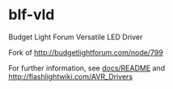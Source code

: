 blf-vld
=======

Budget Light Forum Versatile LED Driver

Fork of http://budgetlightforum.com/node/799

For further information, see [docs/README](https://github.com/maugsburger/blf-vld/blob/master/docs/README) and http://flashlightwiki.com/AVR_Drivers
